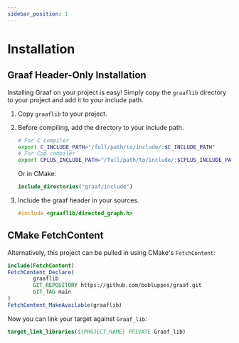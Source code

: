 ```yaml
---
sidebar_position: 1
---
```


# Installation

## Graaf Header-Only Installation

Installing Graaf on your project is easy! Simply copy the `graaflib` directory to your project and add it to your
include path.

1. Copy `graaflib` to your project.
2. Before compiling, add the directory to your include path.

   ```bash
   # For C compiler
   export C_INCLUDE_PATH="/full/path/to/include/:$C_INCLUDE_PATH"
   # For Cpp compiler
   export CPLUS_INCLUDE_PATH="/full/path/to/include/:$CPLUS_INCLUDE_PATH"
   ```

   Or in CMake:

   ```CMake
   include_directories("graaf/include")
   ```

3. Include the graaf header in your sources.
   ```c++
   #include <graaflib/directed_graph.h>
   ```

## CMake FetchContent

Alternatively, this project can be pulled in using CMake's `FetchContent`:

```CMake
include(FetchContent)
FetchContent_Declare(
        graaflib
        GIT_REPOSITORY https://github.com/bobluppes/graaf.git
        GIT_TAG main
)
FetchContent_MakeAvailable(graaflib)
```

Now you can link your target against `Graaf_lib`:

```CMake
target_link_libraries(${PROJECT_NAME} PRIVATE Graaf_lib)
```

